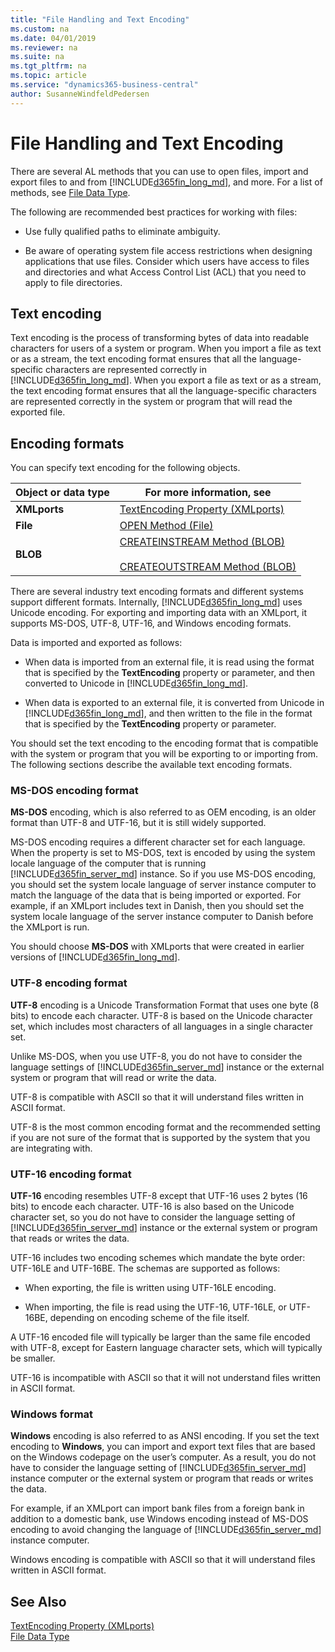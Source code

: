 ```yaml
---
title: "File Handling and Text Encoding"
ms.custom: na
ms.date: 04/01/2019
ms.reviewer: na
ms.suite: na
ms.tgt_pltfrm: na
ms.topic: article
ms.service: "dynamics365-business-central"
author: SusanneWindfeldPedersen
---
```


# File Handling and Text Encoding
There are several AL methods that you can use to open files, import and export files to and from [!INCLUDE[d365fin_long_md](includes/d365fin_long_md.md)], and more. For a list of methods, see [File Data Type](datatypes/devenv-file-data-type.md).

The following are recommended best practices for working with files:

- Use fully qualified paths to eliminate ambiguity.

- Be aware of operating system file access restrictions when designing applications that use files. Consider which users have access to files and directories and what Access Control List (ACL) that you need to apply to file directories. 

## Text encoding 
Text encoding is the process of transforming bytes of data into readable characters for users of a system or program. When you import a file as text or as a stream, the text encoding format ensures that all the language-specific characters are represented correctly in [!INCLUDE[d365fin_long_md](includes/d365fin_long_md.md)]. When you export a file as text or as a stream, the text encoding format ensures that all the language-specific characters are represented correctly in the system or program that will read the exported file.  
  
## Encoding formats  
You can specify text encoding for the following objects.  
  
|Object or data type|For more information, see|  
|-------------|----------------|  
|**XMLports**|[TextEncoding Property \(XMLports\)](properties/devenv-textencoding-xmlports-property.md)|  
|**File**|[OPEN Method \(File\)](methods/devenv-open-method-file.md)|  
|**BLOB**|[CREATEINSTREAM Method \(BLOB\)](methods/devenv-createinstream-method-blob.md)<br /><br /> [CREATEOUTSTREAM Method \(BLOB\)](methods/devenv-createoutstream-method-blob.md)|  
  
There are several industry text encoding formats and different systems support different formats. Internally, [!INCLUDE[d365fin_long_md](includes/d365fin_long_md.md)] uses Unicode encoding. For exporting and importing data with an XMLport, it supports MS-DOS, UTF-8, UTF-16, and Windows encoding formats.

Data is imported and exported as follows:  
  
- When data is imported from an external file, it is read using the format that is specified by the **TextEncoding** property or parameter, and then converted to Unicode in [!INCLUDE[d365fin_long_md](includes/d365fin_long_md.md)].  
  
- When data is exported to an external file, it is converted from Unicode in [!INCLUDE[d365fin_long_md](includes/d365fin_long_md.md)], and then written to the file in the format that is specified by the **TextEncoding** property or parameter.  
  
You should set the text encoding to the encoding format that is compatible with the system or program that you will be exporting to or importing from. The following sections describe the available text encoding formats.  
  
### MS-DOS encoding format  
 **MS-DOS** encoding, which is also referred to as OEM encoding, is an older format than UTF-8 and UTF-16, but it is still widely supported. 
  
 MS-DOS encoding requires a different character set for each language. When the property is set to MS-DOS, text is encoded by using the system locale language of the computer that is running [!INCLUDE[d365fin_server_md](includes/d365fin_server_md.md)] instance. So if you use MS-DOS encoding, you should set the system locale language of server instance computer to match the language of the data that is being imported or exported. For example, if an XMLport includes text in Danish, then you should set the system locale language of the server instance computer to Danish before the XMLport is run.  
  
 You should choose **MS-DOS** with XMLports that were created in earlier versions of [!INCLUDE[d365fin_long_md](includes/d365fin_long_md.md)].  
  
### UTF-8 encoding format  
 **UTF-8** encoding is a Unicode Transformation Format that uses one byte \(8 bits\) to encode each character. UTF-8 is based on the Unicode character set, which includes most characters of all languages in a single character set.  
  
 Unlike MS-DOS, when you use UTF-8, you do not have to consider the language settings of [!INCLUDE[d365fin_server_md](includes/d365fin_server_md.md)] instance or the external system or program that will read or write the data.  
  
 UTF-8 is compatible with ASCII so that it will understand files written in ASCII format.  
  
 UTF-8 is the most common encoding format and the recommended setting if you are not sure of the format that is supported by the system that you are integrating with.  
  
### UTF-16 encoding format  
 **UTF-16** encoding resembles UTF-8 except that UTF-16 uses 2 bytes \(16 bits\) to encode each character. UTF-16 is also based on the Unicode character set, so you do not have to consider the language setting of [!INCLUDE[d365fin_server_md](includes/d365fin_server_md.md)] instance or the external system or program that reads or writes the data.  
  
 UTF-16 includes two encoding schemes which mandate the byte order: UTF-16LE and UTF-16BE. The schemas are supported as follows:  
  
- When exporting, the file is written using UTF-16LE encoding.  
  
- When importing, the file is read using the UTF-16, UTF-16LE, or UTF-16BE, depending on encoding scheme of the file itself.  
  
A UTF-16 encoded file will typically be larger than the same file encoded with UTF-8, except for Eastern language character sets, which will typically be smaller.  
  
UTF-16 is incompatible with ASCII so that it will not understand files written in ASCII format.  
  
### Windows format  
**Windows** encoding is also referred to as ANSI encoding. If you set the text encoding to **Windows**, you can import and export text files that are based on the Windows codepage on the user’s computer. As a result, you do not have to consider the language setting of [!INCLUDE[d365fin_server_md](includes/d365fin_server_md.md)] instance computer or the external system or program that reads or writes the data.  
  
For example, if an XMLport can import bank files from a foreign bank in addition to a domestic bank, use Windows encoding instead of MS-DOS encoding to avoid changing the language of [!INCLUDE[d365fin_server_md](includes/d365fin_server_md.md)] instance computer.  
  
Windows encoding is compatible with ASCII so that it will understand files written in ASCII format.  
  
## See Also  
[TextEncoding Property (XMLports)](properties/devenv-TextEncoding-xmlports-Property.md)  
[File Data Type](datatypes/devenv-file-data-type.md)